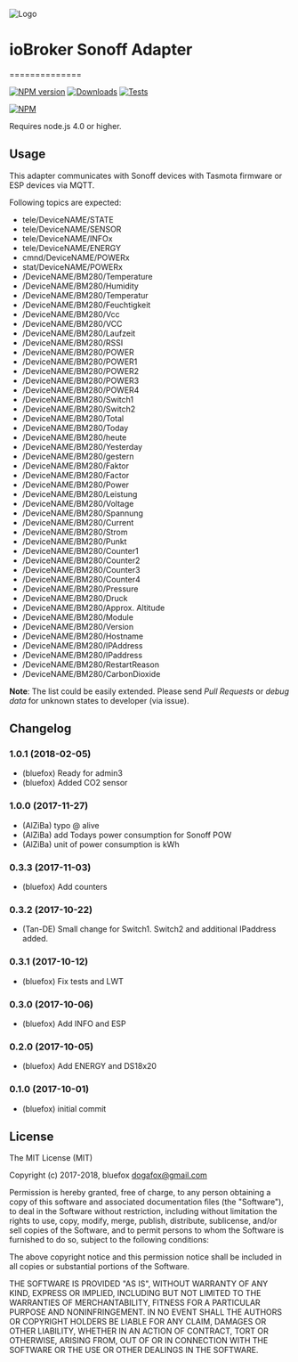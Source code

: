 ![Logo](admin/sonoff.png)
# ioBroker Sonoff Adapter
==============

[![NPM version](http://img.shields.io/npm/v/iobroker.sonoff.svg)](https://www.npmjs.com/package/iobroker.sonoff)
[![Downloads](https://img.shields.io/npm/dm/iobroker.sonoff.svg)](https://www.npmjs.com/package/iobroker.sonoff)
[![Tests](https://travis-ci.org/ioBroker/ioBroker.sonoff.svg?branch=master)](https://travis-ci.org/ioBroker/ioBroker.sonoff)

[![NPM](https://nodei.co/npm/iobroker.sonoff.png?downloads=true)](https://nodei.co/npm/iobroker.sonoff/)

Requires node.js 4.0 or higher.

## Usage

This adapter communicates with Sonoff devices with Tasmota firmware or ESP devices via MQTT.

Following topics are expected:
- tele/DeviceNAME/STATE
- tele/DeviceNAME/SENSOR
- tele/DeviceNAME/INFOx
- tele/DeviceNAME/ENERGY
- cmnd/DeviceNAME/POWERx
- stat/DeviceNAME/POWERx
- /DeviceNAME/BM280/Temperature
- /DeviceNAME/BM280/Humidity
- /DeviceNAME/BM280/Temperatur
- /DeviceNAME/BM280/Feuchtigkeit
- /DeviceNAME/BM280/Vcc
- /DeviceNAME/BM280/VCC
- /DeviceNAME/BM280/Laufzeit
- /DeviceNAME/BM280/RSSI
- /DeviceNAME/BM280/POWER
- /DeviceNAME/BM280/POWER1
- /DeviceNAME/BM280/POWER2
- /DeviceNAME/BM280/POWER3
- /DeviceNAME/BM280/POWER4
- /DeviceNAME/BM280/Switch1
- /DeviceNAME/BM280/Switch2
- /DeviceNAME/BM280/Total
- /DeviceNAME/BM280/Today
- /DeviceNAME/BM280/heute
- /DeviceNAME/BM280/Yesterday
- /DeviceNAME/BM280/gestern
- /DeviceNAME/BM280/Faktor
- /DeviceNAME/BM280/Factor
- /DeviceNAME/BM280/Power
- /DeviceNAME/BM280/Leistung
- /DeviceNAME/BM280/Voltage
- /DeviceNAME/BM280/Spannung
- /DeviceNAME/BM280/Current
- /DeviceNAME/BM280/Strom
- /DeviceNAME/BM280/Punkt
- /DeviceNAME/BM280/Counter1
- /DeviceNAME/BM280/Counter2
- /DeviceNAME/BM280/Counter3
- /DeviceNAME/BM280/Counter4
- /DeviceNAME/BM280/Pressure
- /DeviceNAME/BM280/Druck
- /DeviceNAME/BM280/Approx. Altitude
- /DeviceNAME/BM280/Module
- /DeviceNAME/BM280/Version
- /DeviceNAME/BM280/Hostname
- /DeviceNAME/BM280/IPAddress
- /DeviceNAME/BM280/IPaddress
- /DeviceNAME/BM280/RestartReason
- /DeviceNAME/BM280/CarbonDioxide

**Note**: The list could be easily extended. Please send *Pull Requests* or *debug data* for unknown states to developer (via issue).

## Changelog

### 1.0.1 (2018-02-05)
* (bluefox) Ready for admin3
* (bluefox) Added CO2 sensor

### 1.0.0 (2017-11-27)
* (AlZiBa) typo @ alive
* (AlZiBa) add Todays power consumption for Sonoff POW
* (AlZiBa) unit of power consumption is kWh

### 0.3.3 (2017-11-03)
* (bluefox) Add counters

### 0.3.2 (2017-10-22)
* (Tan-DE) Small change for Switch1. Switch2 and additional IPaddress added.

### 0.3.1 (2017-10-12)
* (bluefox) Fix tests and LWT

### 0.3.0 (2017-10-06)
* (bluefox) Add INFO and ESP

### 0.2.0 (2017-10-05)
* (bluefox) Add ENERGY and DS18x20

### 0.1.0 (2017-10-01)
* (bluefox) initial commit

## License

The MIT License (MIT)

Copyright (c) 2017-2018, bluefox <dogafox@gmail.com>

Permission is hereby granted, free of charge, to any person obtaining a copy
of this software and associated documentation files (the "Software"), to deal
in the Software without restriction, including without limitation the rights
to use, copy, modify, merge, publish, distribute, sublicense, and/or sell
copies of the Software, and to permit persons to whom the Software is
furnished to do so, subject to the following conditions:

The above copyright notice and this permission notice shall be included in
all copies or substantial portions of the Software.

THE SOFTWARE IS PROVIDED "AS IS", WITHOUT WARRANTY OF ANY KIND, EXPRESS OR
IMPLIED, INCLUDING BUT NOT LIMITED TO THE WARRANTIES OF MERCHANTABILITY,
FITNESS FOR A PARTICULAR PURPOSE AND NONINFRINGEMENT. IN NO EVENT SHALL THE
AUTHORS OR COPYRIGHT HOLDERS BE LIABLE FOR ANY CLAIM, DAMAGES OR OTHER
LIABILITY, WHETHER IN AN ACTION OF CONTRACT, TORT OR OTHERWISE, ARISING FROM,
OUT OF OR IN CONNECTION WITH THE SOFTWARE OR THE USE OR OTHER DEALINGS IN
THE SOFTWARE.
